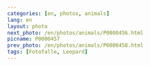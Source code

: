 ```yaml
---
categories: [en, photos, animals]
lang: en
layout: photo
next_photo: /en/photos/animals/P0000456.html
picname: P0000457
prev_photo: /en/photos/animals/P0000458.html
tags: [Fotofalle, Leopard]
---
```


